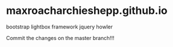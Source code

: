 # maxroacharchieshepp.github.io
bootstrap lightbox framework jquery howler

Commit the changes on the master branch!!!
